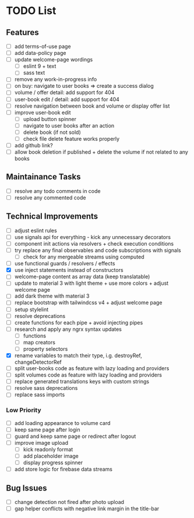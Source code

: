 # TODO List

## Features

- [ ] add terms-of-use page
- [ ] add data-policy page
- [ ] update welcome-page wordings
  - [ ] eslint 9 + text
  - [ ] sass text
- [ ] remove any work-in-progress info
- [ ] on buy: navigate to user books => create a success dialog
- [ ] volume / offer detail: add support for 404
- [ ] user-book edit / detail: add support for 404
- [ ] resolve navigation between book and volume or display offer list
- [ ] improve user-book edit
  - [ ] upload button spinner
  - [ ] navigate to user books after an action
  - [ ] delete book (if not sold)
  - [ ] check file delete feature works properly
- [ ] add github link?
- [ ] allow book deletion if published + delete the volume if not related to any books

## Maintainance Tasks

- [ ] resolve any todo comments in code
- [ ] resolve any commented code

## Technical Improvements

- [ ] adjust eslint rules
- [ ] use signals api for everything - kick any unnecessary decorators
- [ ] component init actions via resolvers + check execution conditions
- [ ] try replace any final observables and code subscriptions with signals
  - [ ] check for any mergeable streams using computed
- [ ] use functional guards / resolvers / effects
- [x] use inject statements instead of constructors
- [ ] welcome-page content as array data (keep translatable)
- [ ] update to material 3 with light theme + use more colors + adjust welcome page
- [ ] add dark theme with material 3
- [ ] replace bootstrap with tailwindcss v4 + adjust welcome page
- [ ] setup stylelint
- [ ] resolve deprecations
- [ ] create functions for each pipe + avoid injecting pipes
- [ ] research and apply any ngrx syntax updates
  - [ ] functions
  - [ ] map creators
  - [ ] property selectors
- [x] rename variables to match their type, i.g. destroyRef, changeDetectorRef
- [ ] split user-books code as feature with lazy loading and providers
- [ ] split volumes code as feature with lazy loading and providers
- [ ] replace generated translations keys with custom strings
- [ ] resolve sass deprecations
- [ ] replace sass imports

### Low Priority

- [ ] add loading appearance to volume card
- [ ] keep same page after login
- [ ] guard and keep same page or redirect after logout
- [ ] improve image upload
  - [ ] kick readonly format
  - [ ] add placeholder image
  - [ ] display progress spinner
- [ ] add store logic for firebase data streams

## Bug Issues

- [ ] change detection not fired after photo upload
- [ ] gap helper conflicts with negative link margin in the title-bar
